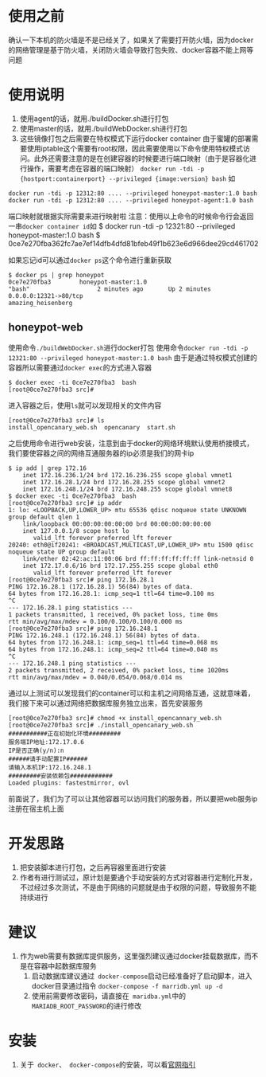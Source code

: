# 使用之前
确认一下本机的防火墙是不是已经关了，如果关了需要打开防火墙，因为docker的网络管理是基于防火墙，关闭防火墙会导致打包失败、docker容器不能上网等问题

# 使用说明
1. 使用agent的话，就用./buildDocker.sh进行打包
2. 使用master的话，就用./buildWebDocker.sh进行打包
3. 这些镜像打包之后需要在特权模式下运行docker container
由于蜜罐的部署需要使用iptable这个需要有root权限，因此需要使用以下命令使用特权模式访问。此外还需要注意的是在创建容器的时候要进行端口映射（由于是容器化进行操作，需要考虑在容器的端口映射）
`docker run -tdi -p {hostport:containerport} --privileged {image:version} bash`
如
```
docker run -tdi -p 12312:80 .... --privileged honeypot-master:1.0 bash 
docker run -tdi -p 12312:80 .... --privileged honeypot-agent:1.0 bash 
```
端口映射就根据实际需要来进行映射啦
注意：使用以上命令的时候命令行会返回一串`docker container id`如
$ docker run -tdi -p 12321:80 --privileged honeypot-master:1.0 bash
$ 0ce7e270fba362fc7ae7ef14dfb4dfd81bfeb49f1b623e6d966dee29cd461702

如果忘记id可以通过`docker ps`这个命令进行重新获取

```
$ docker ps | grep honeypot
0ce7e270fba3        honeypot-master:1.0                                 "bash"                   2 minutes ago       Up 2 minutes        0.0.0.0:12321->80/tcp                                                                                            amazing_heisenberg

```

## honeypot-web
使用命令`./buildWebDocker.sh`进行docker打包
使用命令`docker run -tdi -p 12321:80 --privileged honeypot-master:1.0 bash`
由于是通过特权模式创建的容器所以需要通过`docker exec`的方式进入容器
```
$ docker exec -ti 0ce7e270fba3  bash
[root@0ce7e270fba3 src]# 
```
进入容器之后，使用`ls`就可以发现相关的文件内容
```
[root@0ce7e270fba3 src]# ls
install_opencanary_web.sh  opencanary  start.sh
```
之后使用命令进行web安装，注意到由于docker的网络环境默认使用桥接模式，我们要使容器之间的网络互通服务器的ip必须是我们的网卡ip
```
$ ip add | grep 172.16
    inet 172.16.236.1/24 brd 172.16.236.255 scope global vmnet1
    inet 172.16.28.1/24 brd 172.16.28.255 scope global vmnet2
    inet 172.16.248.1/24 brd 172.16.248.255 scope global vmnet8
$ docker exec -ti 0ce7e270fba3  bash
[root@0ce7e270fba3 src]# ip addr
1: lo: <LOOPBACK,UP,LOWER_UP> mtu 65536 qdisc noqueue state UNKNOWN group default qlen 1
    link/loopback 00:00:00:00:00:00 brd 00:00:00:00:00:00
    inet 127.0.0.1/8 scope host lo
       valid_lft forever preferred_lft forever
20240: eth0@if20241: <BROADCAST,MULTICAST,UP,LOWER_UP> mtu 1500 qdisc noqueue state UP group default 
    link/ether 02:42:ac:11:00:06 brd ff:ff:ff:ff:ff:ff link-netnsid 0
    inet 172.17.0.6/16 brd 172.17.255.255 scope global eth0
       valid_lft forever preferred_lft forever
[root@0ce7e270fba3 src]# ping 172.16.28.1
PING 172.16.28.1 (172.16.28.1) 56(84) bytes of data.
64 bytes from 172.16.28.1: icmp_seq=1 ttl=64 time=0.100 ms
^C
--- 172.16.28.1 ping statistics ---
1 packets transmitted, 1 received, 0% packet loss, time 0ms
rtt min/avg/max/mdev = 0.100/0.100/0.100/0.000 ms
[root@0ce7e270fba3 src]# ping 172.16.248.1
PING 172.16.248.1 (172.16.248.1) 56(84) bytes of data.
64 bytes from 172.16.248.1: icmp_seq=1 ttl=64 time=0.068 ms
64 bytes from 172.16.248.1: icmp_seq=2 ttl=64 time=0.040 ms
^C
--- 172.16.248.1 ping statistics ---
2 packets transmitted, 2 received, 0% packet loss, time 1020ms
rtt min/avg/max/mdev = 0.040/0.054/0.068/0.014 ms

```
通过以上测试可以发现我们的container可以和主机之间网络互通，这就意味着，我们接下来可以通过网络把数据库服务独立出来，首先安装服务
```
[root@0ce7e270fba3 src]# chmod +x install_opencannary_web.sh
[root@0ce7e270fba3 src]# ./install_opencanary_web.sh 
###########正在初始化环境#########
服务端IP地址:172.17.0.6
IP是否正确(y/n):n
######请手动配置IP######
请输入本机IP:172.16.248.1
#########安装依赖包############
Loaded plugins: fastestmirror, ovl

```
前面说了，我们为了可以让其他容器可以访问我们的服务器，所以要把web服务ip注册在宿主机上面

# 开发思路
1. 把安装脚本进行打包，之后再容器里面进行安装
2. 作者有进行测试过，原计划是要通个手动安装的方式对容器进行定制化开发，不过经过多次测试，不是由于网络的问题就是由于权限的问题，导致服务不能持续进行

# 建议
1. 作为web需要有数据库提供服务，这里强烈建议通过docker挂载数据库，而不是在容器中起数据库服务
    1. 启动数据库建议通过` docker-compose`启动已经准备好了启动脚本，进入docker目录通过指令
`docker-compose -f marridb.yml up -d`
    2. 使用前需要修改密码，请直接在` maridba.yml`中的` MARIADB_ROOT_PASSWORD`的进行修改

# 安装
1. 关于` docker`、` docker-compose`的安装，可以看[官网指引](https://docs.docker.com/get-docker/)

